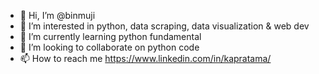 - 👋 Hi, I’m @binmuji
- 👀 I’m interested in python, data scraping, data visualization & web dev
- 🌱 I’m currently learning python fundamental
- 💞️ I’m looking to collaborate on python code
- 📫 How to reach me https://www.linkedin.com/in/kapratama/

<!---
binmuji/binmuji is a ✨ special ✨ repository because its `README.md` (this file) appears on your GitHub profile.
You can click the Preview link to take a look at your changes.
--->
